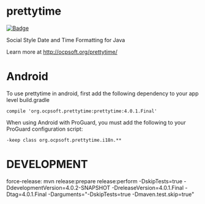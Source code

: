 prettytime
==========
[![Badge](http://www.libtastic.com/static/osbadges/152.png)](http://www.libtastic.com/technology/152/)

Social Style Date and Time Formatting for Java

Learn more at http://ocpsoft.org/prettytime/

Android
=======
To use prettytime in android, first add the following dependency to your app level build.gradle 

	compile 'org.ocpsoft.prettytime:prettytime:4.0.1.Final'

When using Android with ProGuard, you must add the following to your ProGuard configuration script:

	-keep class org.ocpsoft.prettytime.i18n.**

DEVELOPMENT
===========
force-release: mvn release:prepare release:perform -DskipTests=true -DdevelopmentVersion=4.0.2-SNAPSHOT -DreleaseVersion=4.0.1.Final -Dtag=4.0.1.Final -Darguments="-DskipTests=true -Dmaven.test.skip=true"
